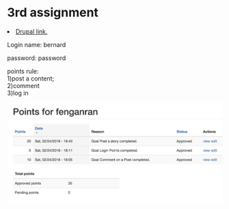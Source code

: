 # 3rd assignment
<li><a href="http://dev-guagua.pantheonsite.io/"> Drupal link.</a></li>
<p>Login name: bernard</p>
<p>password: password</p>
<p>points rule:<br>1)post a content; <br>2)comment <br>3)log in</p>
<img src="01.jpeg">


